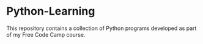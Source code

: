 # Python-Learning
This repository contains a collection of Python programs developed as part of my Free Code Camp course.
